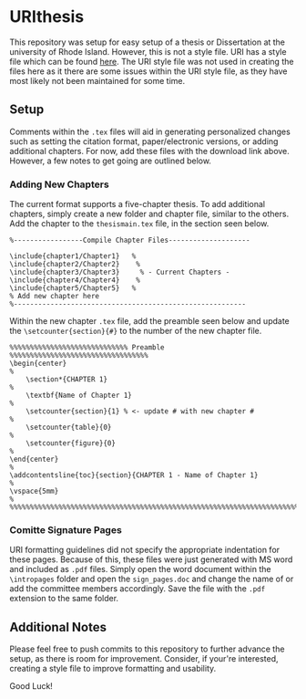 # URIthesis

This repository was setup for easy setup of a thesis or Dissertation at the university of Rhode Island. However, this is not a style file. URI has a style file which can be found [here](https://web.uri.edu/ecbe/thesisguide/step2/). The URI style file was not used in creating the files here as it there are some issues within the URI style file, as they have most likely not been maintained for some time.


## Setup

Comments within the `.tex` files will aid in generating personalized changes such as setting the citation format, paper/electronic versions, or adding additional chapters. For now, add these files with the download link above. However, a few notes to get going are outlined below.

### Adding New Chapters

The current format supports a five-chapter thesis. To add additional chapters, simply create a new folder and chapter file, similar to the others. Add the chapter to the `thesismain.tex` file, in the section seen below.

    %-----------------Compile Chapter Files--------------------

    \include{chapter1/Chapter1}   %
    \include{chapter2/Chapter2}    %
    \include{chapter3/Chapter3}     % - Current Chapters -
    \include{chapter4/Chapter4}    %
    \include{chapter5/Chapter5}   %
    % Add new chapter here
    %---------------------------------------------------------

Within the new chapter `.tex` file, add the preamble seen below and update the `\setcounter{section}{#}` to the number of the new chapter file. 


    %%%%%%%%%%%%%%%%%%%%%%%%%%%%% Preamble %%%%%%%%%%%%%%%%%%%%%%%%%%%%%%%%%%
    \begin{center}                                                          %
	    \section*{CHAPTER 1}                                                %
	    \textbf{Name of Chapter 1}                                          %
	    \setcounter{section}{1} % <- update # with new chapter #            %
	    \setcounter{table}{0}                                               %
	    \setcounter{figure}{0}                                              %
    \end{center}                                                            %
    \addcontentsline{toc}{section}{CHAPTER 1 - Name of Chapter 1}           %
    \vspace{5mm}                                                            %
    %%%%%%%%%%%%%%%%%%%%%%%%%%%%%%%%%%%%%%%%%%%%%%%%%%%%%%%%%%%%%%%%%%%%%%%%%
    
    
### Comitte Signature Pages
    
URI formatting guidelines did not specify the appropriate indentation for these pages. Because of this, these files were just generated with MS word and included as `.pdf` files. Simply open the word document within the `\intropages` folder and open the `sign_pages.doc` and change the name of or add the committee members accordingly. Save the file with the `.pdf` extension to the same folder. 
    
    
## Additional Notes

Please feel free to push commits to this repository to further advance the setup, as there is room for improvement. Consider, if your're interested, creating a style file to improve formatting and usability. 


Good Luck!
    

